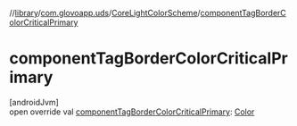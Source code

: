 //[library](../../../index.md)/[com.glovoapp.uds](../index.md)/[CoreLightColorScheme](index.md)/[componentTagBorderColorCriticalPrimary](component-tag-border-color-critical-primary.md)

# componentTagBorderColorCriticalPrimary

[androidJvm]\
open override val [componentTagBorderColorCriticalPrimary](component-tag-border-color-critical-primary.md): [Color](https://developer.android.com/reference/kotlin/androidx/compose/ui/graphics/Color.html)
